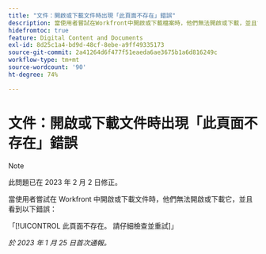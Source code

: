 ```yaml
---
title: "文件：開啟或下載文件時出現「此頁面不存在」錯誤"
description: 當使用者嘗試在Workfront中開啟或下載檔案時，他們無法開啟或下載，並且會看到一個錯誤
hidefromtoc: true
feature: Digital Content and Documents
exl-id: 8d25c1a4-bd9d-48cf-8ebe-a9ff49335173
source-git-commit: 2a41264d6f477f51eaeda6ae3675b1a6d816249c
workflow-type: tm+mt
source-wordcount: '90'
ht-degree: 74%

---
```


# 文件：開啟或下載文件時出現「此頁面不存在」錯誤

<!--This article is on the WF and WFP TOC-->

>[!NOTE]
>
>此問題已在 2023 年 2 月 2 日修正。

當使用者嘗試在 Workfront 中開啟或下載文件時，他們無法開啟或下載它，並且看到以下錯誤：

「[!UICONTROL 此頁面不存在。 請仔細檢查並重試]」

_於 2023 年 1 月 25 日首次通報。_
